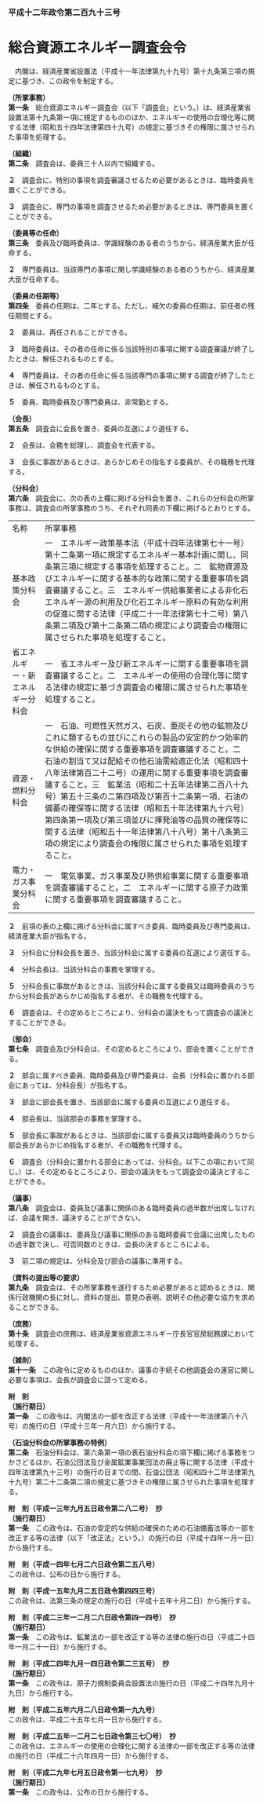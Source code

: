 ### 平成十二年政令第二百九十三号  
# 総合資源エネルギー調査会令  
　内閣は、経済産業省設置法（平成十一年法律第九十九号）第十九条第三項の規定に基づき、この政令を制定する。  
  
**（所掌事務）**  
**第一条**　総合資源エネルギー調査会（以下「調査会」という。）は、経済産業省設置法第十九条第一項に規定するもののほか、エネルギーの使用の合理化等に関する法律（昭和五十四年法律第四十九号）の規定に基づきその権限に属させられた事項を処理する。  
  
**（組織）**  
**第二条**　調査会は、委員三十人以内で組織する。  
  
**２**　調査会に、特別の事項を調査審議させるため必要があるときは、臨時委員を置くことができる。  
  
**３**　調査会に、専門の事項を調査させるため必要があるときは、専門委員を置くことができる。  
  
**（委員等の任命）**  
**第三条**　委員及び臨時委員は、学識経験のある者のうちから、経済産業大臣が任命する。  
  
**２**　専門委員は、当該専門の事項に関し学識経験のある者のうちから、経済産業大臣が任命する。  
  
**（委員の任期等）**  
**第四条**　委員の任期は、二年とする。ただし、補欠の委員の任期は、前任者の残任期間とする。  
  
**２**　委員は、再任されることができる。  
  
**３**　臨時委員は、その者の任命に係る当該特別の事項に関する調査審議が終了したときは、解任されるものとする。  
  
**４**　専門委員は、その者の任命に係る当該専門の事項に関する調査が終了したときは、解任されるものとする。  
  
**５**　委員、臨時委員及び専門委員は、非常勤とする。  
  
**（会長）**  
**第五条**　調査会に会長を置き、委員の互選により選任する。  
  
**２**　会長は、会務を総理し、調査会を代表する。  
  
**３**　会長に事故があるときは、あらかじめその指名する委員が、その職務を代理する。  
  
**（分科会）**  
**第六条**　調査会に、次の表の上欄に掲げる分科会を置き、これらの分科会の所掌事務は、調査会の所掌事務のうち、それぞれ同表の下欄に掲げるとおりとする。  

|||  
| --- | --- |  
|名称|所掌事務|  
|基本政策分科会|一　エネルギー政策基本法（平成十四年法律第七十一号）第十二条第一項に規定するエネルギー基本計画に関し、同条第三項に規定する事項を処理すること。二　鉱物資源及びエネルギーに関する基本的な政策に関する重要事項を調査審議すること。三　エネルギー供給事業者による非化石エネルギー源の利用及び化石エネルギー原料の有効な利用の促進に関する法律（平成二十一年法律第七十二号）第八条第二項及び第十二条第二項の規定により調査会の権限に属させられた事項を処理すること。|  
|省エネルギー・新エネルギー分科会|一　省エネルギー及び新エネルギーに関する重要事項を調査審議すること。二　エネルギーの使用の合理化等に関する法律の規定に基づき調査会の権限に属させられた事項を処理すること。|  
|資源・燃料分科会|一　石油、可燃性天然ガス、石炭、亜炭その他の鉱物及びこれに類するもの並びにこれらの製品の安定的かつ効率的な供給の確保に関する重要事項を調査審議すること。二　石油の割当て又は配給その他石油需給適正化法（昭和四十八年法律第百二十二号）の運用に関する重要事項を調査審議すること。三　鉱業法（昭和二十五年法律第二百八十九号）第五十三条の二第四項及び第百十二条第一項、石油の備蓄の確保等に関する法律（昭和五十年法律第九十六号）第四条第一項及び第三項並びに揮発油等の品質の確保等に関する法律（昭和五十一年法律第八十八号）第十八条第三項の規定により調査会の権限に属させられた事項を処理すること。|  
|電力・ガス事業分科会|一　電気事業、ガス事業及び熱供給事業に関する重要事項を調査審議すること。二　エネルギーに関する原子力政策に関する重要事項を調査審議すること。|  
  
  
**２**　前項の表の上欄に掲げる分科会に属すべき委員、臨時委員及び専門委員は、経済産業大臣が指名する。  
  
**３**　分科会に分科会長を置き、当該分科会に属する委員の互選により選任する。  
  
**４**　分科会長は、当該分科会の事務を掌理する。  
  
**５**　分科会長に事故があるときは、当該分科会に属する委員又は臨時委員のうちから分科会長があらかじめ指名する者が、その職務を代理する。  
  
**６**　調査会は、その定めるところにより、分科会の議決をもって調査会の議決とすることができる。  
  
**（部会）**  
**第七条**　調査会及び分科会は、その定めるところにより、部会を置くことができる。  
  
**２**　部会に属すべき委員、臨時委員及び専門委員は、会長（分科会に置かれる部会にあっては、分科会長）が指名する。  
  
**３**　部会に部会長を置き、当該部会に属する委員の互選により選任する。  
  
**４**　部会長は、当該部会の事務を掌理する。  
  
**５**　部会長に事故があるときは、当該部会に属する委員又は臨時委員のうちから部会長があらかじめ指名する者が、その職務を代理する。  
  
**６**　調査会（分科会に置かれる部会にあっては、分科会。以下この項において同じ。）は、その定めるところにより、部会の議決をもって調査会の議決とすることができる。  
  
**（議事）**  
**第八条**　調査会は、委員及び議事に関係のある臨時委員の過半数が出席しなければ、会議を開き、議決することができない。  
  
**２**　調査会の議事は、委員及び議事に関係のある臨時委員で会議に出席したものの過半数で決し、可否同数のときは、会長の決するところによる。  
  
**３**　前二項の規定は、分科会及び部会の議事に準用する。  
  
**（資料の提出等の要求）**  
**第九条**　調査会は、その所掌事務を遂行するため必要があると認めるときは、関係行政機関の長に対し、資料の提出、意見の表明、説明その他必要な協力を求めることができる。  
  
**（庶務）**  
**第十条**　調査会の庶務は、経済産業省資源エネルギー庁長官官房総務課において処理する。  
  
**（雑則）**  
**第十一条**　この政令に定めるもののほか、議事の手続その他調査会の運営に関し必要な事項は、会長が調査会に諮って定める。  
  
**附　則**  
**（施行期日）**  
**第一条**　この政令は、内閣法の一部を改正する法律（平成十一年法律第八十八号）の施行の日（平成十三年一月六日）から施行する。  
  
**（石油分科会の所掌事務の特例）**  
**第二条**　石油分科会は、第六条第一項の表石油分科会の項下欄に掲げる事務をつかさどるほか、石油公団法及び金属鉱業事業団法の廃止等に関する法律（平成十四年法律第九十三号）の施行の日までの間、石油公団法（昭和四十二年法律第九十九号）第二十二条第二項の規定に基づきその権限に属させられた事項を処理する。  
  
**附　則（平成一三年九月五日政令第二八二号）　抄**  
**（施行期日）**  
**第一条**　この政令は、石油の安定的な供給の確保のための石油備蓄法等の一部を改正する等の法律（以下「改正法」という。）の施行の日（平成十四年一月一日）から施行する。  
  
**附　則（平成一四年七月二六日政令第二五八号）**  
この政令は、公布の日から施行する。  
  
**附　則（平成一五年九月二五日政令第四四三号）**  
この政令は、法第三条の規定の施行の日（平成十五年十月二日）から施行する。  
  
**附　則（平成二三年一二月二六日政令第四一四号）　抄**  
**（施行期日）**  
**第一条**　この政令は、鉱業法の一部を改正する等の法律の施行の日（平成二十四年一月二十一日）から施行する。  
  
**附　則（平成二四年九月一四日政令第二三五号）　抄**  
**（施行期日）**  
**第一条**　この政令は、原子力規制委員会設置法の施行の日（平成二十四年九月十九日）から施行する。  
  
**附　則（平成二五年六月二八日政令第一九九号）**  
この政令は、平成二十五年七月一日から施行する。  
  
**附　則（平成二五年一二月二七日政令第三七〇号）　抄**  
この政令は、エネルギーの使用の合理化に関する法律の一部を改正する等の法律の施行の日（平成二十六年四月一日）から施行する。  
  
**附　則（平成二九年七月五日政令第一七九号）　抄**  
**（施行期日）**  
**第一条**　この政令は、公布の日から施行する。  
  
